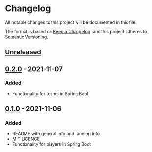 # Changelog
All notable changes to this project will be documented in this file.

The format is based on [Keep a Changelog](https://keepachangelog.com/en/1.0.0/),
and this project adheres to [Semantic Versioning](https://semver.org/spec/v2.0.0.html).

## [Unreleased]

## [0.2.0] - 2021-11-07
### Added
- Functionality for teams in Spring Boot

## [0.1.0] - 2021-11-06
### Added
- README with general info and running info
- MIT LICENCE
- Functionality for players in Spring Boot

[Unreleased]: https://github.com/KaperD/LOB-HSE-SE-Project-Fall-2021/compare/v0.2.0...HEAD
[0.2.0]: https://github.com/KaperD/LOB-HSE-SE-Project-Fall-2021/compare/v0.1.0...v0.2.0
[0.1.0]: https://github.com/KaperD/LOB-HSE-SE-Project-Fall-2021/releases/tag/v0.1.0
